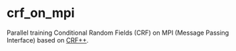 crf_on_mpi
============
Parallel training Conditional Random Fields (CRF) on MPI (Message Passing Interface)
based on [CRF++](https://code.google.com/p/crfpp/).
